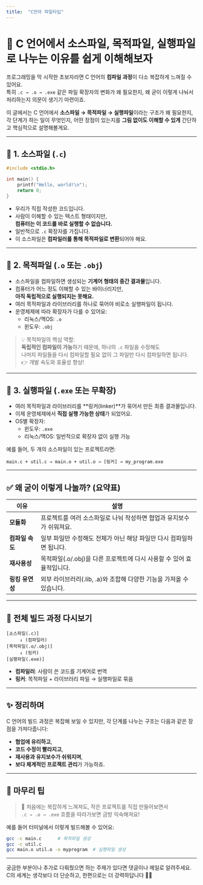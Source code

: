 ```yaml
---
title:  "C언어 파일타입"
---
```


# 🧠 C 언어에서 소스파일, 목적파일, 실행파일로 나누는 이유를 쉽게 이해해보자

프로그래밍을 막 시작한 초보자라면 C 언어의 **컴파일 과정**이 다소 복잡하게 느껴질 수 있어요.  
특히 `.c → .o → .exe` 같은 파일 확장자의 변화가 왜 필요한지, 왜 굳이 이렇게 나눠서 처리하는지 의문이 생기기 마련이죠.

이 글에서는 C 언어에서 **소스파일 → 목적파일 → 실행파일**이라는 구조가 왜 필요한지,  
각 단계가 하는 일이 무엇인지, 어떤 장점이 있는지를 **그림 없이도 이해할 수 있게** 간단하고 핵심적으로 설명해볼게요.

---

## 🔹 1. 소스파일 (`.c`)

```c
#include <stdio.h>

int main() {
    printf("Hello, world!\n");
    return 0;
}
```

- 우리가 직접 작성한 코드입니다.
- 사람이 이해할 수 있는 텍스트 형태이지만,  
  **컴퓨터는 이 코드를 바로 실행할 수 없습니다.**
- 일반적으로 `.c` 확장자를 가집니다.
- 이 소스파일은 **컴파일러를 통해 목적파일로 변환**되어야 해요.

---

## 🔹 2. 목적파일 (`.o` 또는 `.obj`)

- 소스파일을 컴파일하면 생성되는 **기계어 형태의 중간 결과물**입니다.
- 컴퓨터가 어느 정도 이해할 수 있는 바이너리지만,  
  **아직 독립적으로 실행되지는 못해요.**
- 여러 목적파일과 라이브러리를 하나로 묶어야 비로소 실행파일이 됩니다.
- 운영체제에 따라 확장자가 다를 수 있어요:
  - 리눅스/맥OS: `.o`
  - 윈도우: `.obj`

> 💡 목적파일의 핵심 역할:  
> **독립적인 컴파일이 가능**하기 때문에, 하나의 `.c` 파일을 수정해도  
> 나머지 파일들을 다시 컴파일할 필요 없이 그 파일만 다시 컴파일하면 됩니다.  
> 👉 개발 속도와 효율성 향상!

---

## 🔹 3. 실행파일 (`.exe` 또는 무확장)

- 여러 목적파일과 라이브러리를 **링커(linker)**가 묶어서 만든 최종 결과물입니다.
- 이제 운영체제에서 **직접 실행 가능한 상태**가 되었어요.
- OS별 확장자:
  - 윈도우: `.exe`
  - 리눅스/맥OS: 일반적으로 확장자 없이 실행 가능

예를 들어, 두 개의 소스파일이 있는 프로젝트라면:

```
main.c + util.c → main.o + util.o → [링커] → my_program.exe
```

---

## ✅ 왜 굳이 이렇게 나눌까? (요약표)

| 이유            | 설명                                                                 |
|-----------------|----------------------------------------------------------------------|
| **모듈화**       | 프로젝트를 여러 소스파일로 나눠 작성하면 협업과 유지보수가 쉬워져요.           |
| **컴파일 속도**  | 일부 파일만 수정해도 전체가 아닌 해당 파일만 다시 컴파일하면 됩니다.            |
| **재사용성**     | 목적파일(.o/.obj)을 다른 프로젝트에 다시 사용할 수 있어 효율적입니다.            |
| **링킹 유연성**  | 외부 라이브러리(.lib, .a)와 조합해 다양한 기능을 가져올 수 있습니다.            |

---

## 🔄 전체 빌드 과정 다시보기

```
[소스파일(.c)] 
     ↓ (컴파일러)
[목적파일(.o/.obj)] 
     ↓ (링커)
[실행파일(.exe)]
```

- **컴파일러**: 사람이 쓴 코드를 기계어로 번역
- **링커**: 목적파일 + 라이브러리 파일 → 실행파일로 묶음

---

## ✨ 정리하며

C 언어의 빌드 과정은 복잡해 보일 수 있지만, 각 단계를 나누는 구조는 다음과 같은 장점을 가져다줍니다:

- **협업에 유리하고**,  
- **코드 수정이 빨라지고**,  
- **재사용과 유지보수가 쉬워지며**,  
- **보다 체계적인 프로젝트 관리**가 가능하죠.

---

## 💬 마무리 팁

> 🚧 처음에는 복잡하게 느껴져도, 작은 프로젝트를 직접 만들어보면서  
> `.c → .o → .exe` 흐름을 따라가보면 금방 익숙해져요!

예를 들어 터미널에서 이렇게 빌드해볼 수 있어요:

```bash
gcc -c main.c      # 목적파일 생성
gcc -c util.c
gcc main.o util.o -o myprogram  # 실행파일 생성
```

---

궁금한 부분이나 추가로 다뤄줬으면 하는 주제가 있다면 댓글이나 메일로 알려주세요.  
C의 세계는 생각보다 더 단순하고, 한편으로는 더 강력하답니다 💪🔥
